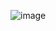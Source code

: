 ![image](https://github.com/AbhinavXJ/CSS-Pricing-Card-Challenge/assets/135167501/a1464c7d-f9ff-4eeb-b2a7-04e1df8c4be7)

